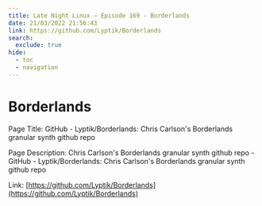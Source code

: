 ```yaml
---
title: Late Night Linux – Episode 169 - Borderlands
date: 21/03/2022 21:56:43
link: https://github.com/Lyptik/Borderlands
search:
  exclude: true
hide:
  - toc
  - navigation
---
```


# Borderlands

Page Title: GitHub - Lyptik/Borderlands: Chris Carlson's Borderlands granular synth github repo

Page Description: Chris Carlson's Borderlands granular synth github repo - GitHub - Lyptik/Borderlands: Chris Carlson's Borderlands granular synth github repo 

Link: [https://github.com/Lyptik/Borderlands](https://github.com/Lyptik/Borderlands)